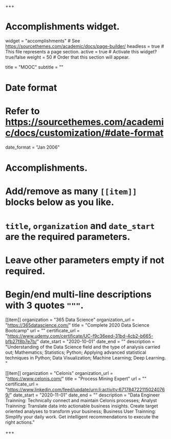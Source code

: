 +++
# Accomplishments widget.
widget = "accomplishments"  # See https://sourcethemes.com/academic/docs/page-builder/
headless = true  # This file represents a page section.
active = true  # Activate this widget? true/false
weight = 50  # Order that this section will appear.

title = "MOOC"
subtitle = ""

# Date format
#   Refer to https://sourcethemes.com/academic/docs/customization/#date-format
date_format = "Jan 2006"

# Accomplishments.
#   Add/remove as many `[[item]]` blocks below as you like.
#   `title`, `organization` and `date_start` are the required parameters.
#   Leave other parameters empty if not required.
#   Begin/end multi-line descriptions with 3 quotes `"""`.

[[item]]
  organization = "365 Data Science"
  organization_url = "https://365datascience.com/"
  title = "Complete 2020 Data Science Bootcamp"
  url = ""
  certificate_url = "https://www.udemy.com/certificate/UC-f9c36eed-31bd-4cb2-b665-bfb27f8b7e7b/"
  date_start = "2020-10-01"
  date_end = ""
  description = "Understanding of the Data Science field and the type of analysis carried out; Mathematics; Statistics; Python; Applying advanced statistical techniques in Python; Data Visualization; Machine Learning; Deep Learning.  "

[[item]]
  organization = "Celonis"
  organization_url = "https://www.celonis.com/"
  title = "Process Mining Expert"
  url = ""
  certificate_url = "https://www.linkedin.com/feed/update/urn:li:activity:6717847221150240769/"
  date_start = "2020-11-01"
  date_end = ""
  description = "Data Engineer Trainning: Technically connect and maintain Celonis processes; Analyst Trainning: Translate data into actionable business insights. Create target oriented analyses to transform your business; Business User Trainning: Simplify your daily work. Get intelligent recommendations to execute the right actions."


+++
